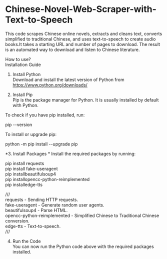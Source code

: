 # Chinese-Novel-Web-Scraper-with-Text-to-Speech
This code scrapes Chinese online novels, extracts and cleans text, converts simplified to traditional Chinese, and uses text-to-speech to create audio books.It takes a starting URL and number of pages to download. The result is an automated way to download and listen to Chinese literature.  

How to use?  
Installation Guide  
  
1. Install Python  
Download and install the latest version of Python from https://www.python.org/downloads/  

  
2. Install Pip  
Pip is the package manager for Python. It is usually installed by default with Python.  
  
To check if you have pip installed, run:  
  
pip --version  
  
To install or upgrade pip:   

python -m pip install --upgrade pip  
  
*3. Install Packages  *
Install the required packages by running:  
  
pip install requests  
pip install fake-useragent  
pip installbeautifulsoup4  
pip installopencc-python-reimplemented  
pip installedge-tts  
  
///  
requests - Sending HTTP requests.  
fake-useragent - Generate random user agents.  
beautifulsoup4 - Parse HTML.  
opencc-python-reimplemented - Simplified Chinese to Traditional Chinese conversion.  
edge-tts - Text-to-speech.  
///  
  
4. Run the Code  
You can now run the Python code above with the required packages installed.  
